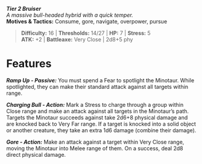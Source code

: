 ***Tier 2 Bruiser***  
*A massive bull-headed hybrid with a quick temper.*  
**Motives & Tactics:** Consume, gore, navigate, overpower, pursue

> **Difficulty:** 16 | **Thresholds:** 14/27 | **HP:** 7 | **Stress:** 5  
> **ATK:** +2 | **Battleaxe:** Very Close | 2d8+5 phy  

# Features

***Ramp Up - Passive:*** You must spend a Fear to spotlight the Minotaur. While spotlighted, they can make their standard attack against all targets within range.

***Charging Bull - Action:*** Mark a Stress to charge through a group within Close range and make an attack against all targets in the Minotaur’s path. Targets the Minotaur succeeds against take 2d6+8 physical damage and are knocked back to Very Far range. If a target is knocked into a solid object or another creature, they take an extra 1d6 damage (combine their damage).

***Gore - Action:*** Make an attack against a target within Very Close range, moving the Minotaur into Melee range of them. On a success, deal 2d8 direct physical damage.
